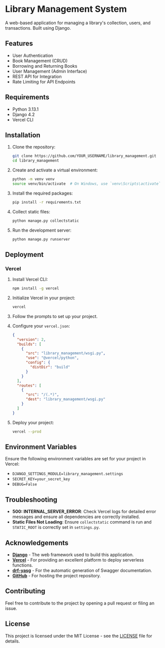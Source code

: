 # Library Management System

A web-based application for managing a library's collection, users, and transactions. Built using Django.

## Features

- User Authentication
- Book Management (CRUD)
- Borrowing and Returning Books
- User Management (Admin Interface)
- REST API for Integration
- Rate Limiting for API Endpoints

## Requirements

- Python 3.13.1
- Django 4.2
- Vercel CLI

## Installation

1. Clone the repository:

   ```bash
   git clone https://github.com/YOUR_USERNAME/library_management.git
   cd library_management
   ```

2. Create and activate a virtual environment:

   ```bash
   python -m venv venv
   source venv/bin/activate  # On Windows, use `venv\Scripts\activate`
   ```

3. Install the required packages:

   ```bash
   pip install -r requirements.txt
   ```

4. Collect static files:

   ```bash
   python manage.py collectstatic
   ```

5. Run the development server:
   ```bash
   python manage.py runserver
   ```

## Deployment

### Vercel

1. Install Vercel CLI:

   ```bash
   npm install -g vercel
   ```

2. Initialize Vercel in your project:

   ```bash
   vercel
   ```

3. Follow the prompts to set up your project.

4. Configure your `vercel.json`:

   ```json
   {
     "version": 2,
     "builds": [
       {
         "src": "library_management/wsgi.py",
         "use": "@vercel/python",
         "config": {
           "distDir": "build"
         }
       }
     ],
     "routes": [
       {
         "src": "/(.*)",
         "dest": "library_management/wsgi.py"
       }
     ]
   }
   ```

5. Deploy your project:
   ```bash
   vercel --prod
   ```

## Environment Variables

Ensure the following environment variables are set for your project in Vercel:

- `DJANGO_SETTINGS_MODULE=library_management.settings`
- `SECRET_KEY=your_secret_key`
- `DEBUG=False`

## Troubleshooting

- **500: INTERNAL_SERVER_ERROR**: Check Vercel logs for detailed error messages and ensure all dependencies are correctly installed.
- **Static Files Not Loading**: Ensure `collectstatic` command is run and `STATIC_ROOT` is correctly set in `settings.py`.

## Acknowledgements

- **[Django](https://www.djangoproject.com/)** - The web framework used to build this application.
- **[Vercel](https://vercel.com/)** - For providing an excellent platform to deploy serverless functions.
- **[drf-yasg](https://github.com/axnsan12/drf-yasg)** - For the automatic generation of Swagger documentation.
- **[GitHub](https://github.com/)** - For hosting the project repository.

## Contributing

Feel free to contribute to the project by opening a pull request or filing an issue.

## License

This project is licensed under the MIT License - see the [LICENSE](LICENSE) file for details.
